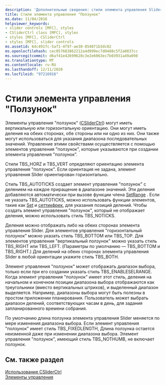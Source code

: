 ```yaml
---
description: 'Дополнительные сведения: стили элемента управления Slider'
title: Стили элемента управления "Ползунок"
ms.date: 11/04/2016
helpviewer_keywords:
- slider controls [MFC], styles
- CSliderCtrl class [MFC], styles
- styles [MFC], CSliderCtrl
- styles [MFC], slider controls
ms.assetid: 64c491fc-5af1-4f97-ae30-854071b3dc02
ms.openlocfilehash: cec057683862212a4d999ec7d0488c5f2a0837cc
ms.sourcegitcommit: d6af41e42699628c3e2e6063ec7b03931a49a098
ms.translationtype: MT
ms.contentlocale: ru-RU
ms.lasthandoff: 12/11/2020
ms.locfileid: "97216916"
---
```

# <a name="slider-control-styles"></a>Стили элемента управления "Ползунок"

Элементы управления "ползунок" ([CSliderCtrl](../mfc/reference/csliderctrl-class.md)) могут иметь вертикальную или горизонтальную ориентацию. Они могут иметь деления на обеих сторонах, обе стороны или ни одно из них. Они также могут использоваться для указания диапазона последовательных значений. Управление этими свойствами осуществляется с помощью элементов управления "ползунок", которые указываются при создании элемента управления "ползунок".

Стили TBS_HORZ и TBS_VERT определяют ориентацию элемента управления "ползунок". Если ориентация не задана, элемент управления Slider ориентирован горизонтально.

Стиль TBS_AUTOTICKS создает элемент управления "ползунок" с делением на каждое приращение в диапазоне значений. Эти деления добавляются автоматически при вызове функции члена [SetRange](../mfc/reference/csliderctrl-class.md#setrange) . Если не указать TBS_AUTOTICKS, можно использовать функции элементов, такие как [Set](../mfc/reference/csliderctrl-class.md#settic) и [сеттикфрек](../mfc/reference/csliderctrl-class.md#setticfreq), для указания позиций делений. Чтобы создать элемент управления "ползунок", который не отображает деления, можно использовать стиль TBS_NOTICKS.

Деления можно отображать либо на обеих сторонах элемента управления Slider. Для элементов управления "горизонтальный ползунок" можно указать стиль TBS_BOTTOM или TBS_TOP. Для элементов управления "вертикальный ползунок" можно указать стиль TBS_RIGHT или TBS_LEFT. (Параметры по умолчанию — TBS_BOTTOM и TBS_RIGHT.) Для делений на обеих сторонах элемента управления Slider в любой ориентации укажите стиль TBS_BOTH.

Элемент управления "ползунок" может отображать диапазон выбора, только если при его создании указать стиль TBS_ENABLESELRANGE. Когда элемент управления "ползунок" имеет этот стиль, деления на начальном и конечном позиции диапазона выбора отображаются как треугольники (вместо вертикальных штрихов), и выделенный диапазон выделяется. Например, диапазоны выбора могут быть полезны в простом приложении планирования. Пользователь может выбрать диапазон делений, соответствующих часам в день, для задания запланированного времени собрания.

По умолчанию длина ползунка элемента управления Slider меняется по мере изменения диапазона выбора. Если элемент управления "ползунок" имеет стиль TBS_FIXEDLENGTH, Длина ползунка остается неизменной даже при изменении диапазона выбора. Элемент управления "ползунок", имеющий стиль TBS_NOTHUMB, не включает ползунок.

## <a name="see-also"></a>См. также раздел

[Использование CSliderCtrl](../mfc/using-csliderctrl.md)<br/>
[Элементы управления](../mfc/controls-mfc.md)
